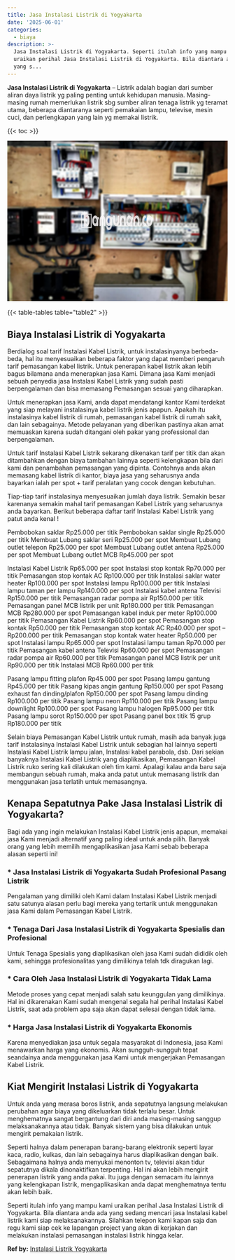 ```yaml
---
title: Jasa Instalasi Listrik di Yogyakarta
date: '2025-06-01'
categories:
  - biaya
description: >-
  Jasa Instalasi Listrik di Yogyakarta. Seperti itulah info yang mampu kami
  uraikan perihal Jasa Instalasi Listrik di Yogyakarta. Bila diantara anda ada
  yang s...
---
```


**Jasa Instalasi Listrik di Yogyakarta** – Listrik adalah bagian dari sumber aliran daya listrik yg paling penting untuk kehidupan manusia. Masing-masing rumah memerlukan listrik sbg sumber aliran tenaga listrik yg teramat utama, beberapa diantaranya seperti pemakaian lampu, televise, mesin cuci, dan perlengkapan yang lain yg memakai listrik.

{{< toc >}}

![Jasa Instalasi Listrik di Yogyakarta](/images/instalasi-listrik-murah10.png)

{{< table-tables table="table2" >}}

## Biaya Instalasi Listrik di Yogyakarta

Berdialog soal tarif Instalasi Kabel Listrik, untuk instalasinyanya berbeda-beda, hal itu menyesuaikan beberapa faktor yang dapat memberi pengaruh tarif pemasangan kabel listrik. Untuk penerapan kabel listrik akan lebih bagus bilamana anda menerapkan jasa Kami. Dimana jasa Kami menjadi sebuah penyedia jasa Instalasi Kabel Listrik yang sudah pasti berpengalaman dan bisa memasang Pemasangan sesuai yang diharapkan.

Untuk menerapkan jasa Kami, anda dapat mendatangi kantor Kami terdekat yang siap melayani instalasinya kabel listrik jenis apapun. Apakah itu instalasinya kabel listrik di rumah, pemasangan kabel listrik di rumah sakit, dan lain sebagainya. Metode pelayanan yang diberikan pastinya akan amat memuaskan karena sudah ditangani oleh pakar yang professional dan berpengalaman.

Untuk tarif Instalasi Kabel Listrik sekarang dikenakan tarif per titik dan akan ditambahkan dengan biaya tambahan lainnya seperti kelengkapan bila dari kami dan penambahan pemasangan yang dipinta. Contohnya anda akan memasang kabel listrik di kantor, biaya jasa yang seharusnya anda bayarkan ialah per spot + tarif peralatan yang cocok dengan kebutuhan.

Tiap-tiap tarif instalasinya menyesuaikan jumlah daya listrik. Semakin besar karenanya semakin mahal tarif pemasangan Kabel Listrik yang seharusnya anda bayarkan. Berikut beberapa daftar tarif Instalasi Kabel Listrik yang patut anda kenal !

Pembobokan saklar Rp25.000 per titik Pembobokan saklar single Rp25.000 per titik Membuat Lubang saklar seri Rp25.000 per spot Membuat Lubang outlet telepon Rp25.000 per spot Membuat Lubang outlet antena Rp25.000 per spot Membuat Lubang outlet MCB Rp45.000 per spot

Instalasi Kabel Listrik Rp65.000 per spot Instalasi stop kontak Rp70.000 per titik Pemasangan stop kontak AC Rp100.000 per titik Instalasi saklar water heater Rp100.000 per spot Instalasi lampu Rp100.000 per titik Instalasi lampu taman per lampu Rp140.000 per spot Instalasi kabel antena Televisi Rp150.000 per titik Pemasangan radar pompa air Rp150.000 per titik Pemasangan panel MCB listrik per unit Rp180.000 per titik Pemasangan MCB Rp280.000 per spot Pemasangan kabel induk per meter Rp100.000 per titik Pemasangan Kabel Listrik Rp60.000 per spot Pemasangan stop kontak Rp50.000 per titik Pemasangan stop kontak AC Rp40.000 per spot – Rp200.000 per titik Pemasangan stop kontak water heater Rp50.000 per spot Instalasi lampu Rp65.000 per spot Instalasi lampu taman Rp70.000 per titik Pemasangan kabel antena Televisi Rp60.000 per spot Pemasangan radar pompa air Rp60.000 per titik Pemasangan panel MCB listrik per unit Rp90.000 per titik Instalasi MCB Rp60.000 per titik

Pasang lampu fitting plafon Rp45.000 per spot Pasang lampu gantung Rp45.000 per titik Pasang kipas angin gantung Rp150.000 per spot Pasang exhaust fan dinding/plafon Rp150.000 per spot Pasang lampu dinding Rp100.000 per titik Pasang lampu neon Rp110.000 per titik Pasang lampu downlight Rp100.000 per spot Pasang lampu halogen Rp95.000 per titik Pasang lampu sorot Rp150.000 per spot Pasang panel box titik 15 grup Rp180.000 per titik

Selain biaya Pemasangan Kabel Listrik untuk rumah, masih ada banyak juga tarif instalasinya Instalasi Kabel Listrik untuk sebagian hal lainnya seperti Instalasi Kabel Listrik lampu jalan, Instalasi kabel parabola, dsb. Dari sekian banyaknya Instalasi Kabel Listrik yang diaplikasikan, Pemasangan Kabel Listrik ruko sering kali dilakukan oleh tim kami. Apalagi kalau anda baru saja membangun sebuah rumah, maka anda patut untuk memasang listrik dan menggunakan jasa terlatih untuk memasangnya.

## Kenapa Sepatutnya Pake Jasa Instalasi Listrik di Yogyakarta?

Bagi ada yang ingin melakukan Instalasi Kabel Listrik jenis apapun, memakai jasa Kami menjadi alternatif yang paling ideal untuk anda pilih. Banyak orang yang lebih memilih mengaplikasikan jasa Kami sebab beberapa alasan seperti ini!

### \* Jasa Instalasi Listrik di Yogyakarta Sudah Profesional Pasang Listrik

Pengalaman yang dimiliki oleh Kami dalam Instalasi Kabel Listrik menjadi satu satunya alasan perlu bagi mereka yang tertarik untuk menggunakan jasa Kami dalam Pemasangan Kabel Listrik.

### \* Tenaga Dari Jasa Instalasi Listrik di Yogyakarta Spesialis dan Profesional

Untuk Tenaga Spesialis yang diaplikasikan oleh jasa Kami sudah dididik oleh kami, sehingga profesionalitas yang dimilikinya telah tdk diragukan lagi.

### \* Cara Oleh Jasa Instalasi Listrik di Yogyakarta Tidak Lama

Metode proses yang cepat menjadi salah satu keunggulan yang dimilikinya. Hal ini dikarenakan Kami sudah mengenal segala hal perihal Instalasi Kabel Listrik, saat ada problem apa saja akan dapat selesai dengan tidak lama.

### \* Harga Jasa Instalasi Listrik di Yogyakarta Ekonomis

Karena menyediakan jasa untuk segala masyarakat di Indonesia, jasa Kami menawarkan harga yang ekonomis. Akan sungguh-sungguh tepat seandainya anda menggunakan jasa Kami untuk mengerjakan Pemasangan Kabel Listrik.

## Kiat Mengirit Instalasi Listrik di Yogyakarta


Untuk anda yang merasa boros listrik, anda sepatutnya langsung melakukan perubahan agar biaya yang dikeluarkan tidak terlalu besar. Untuk menghematnya sangat bergantung dari diri anda masing-masing sanggup melaksanakannya atau tidak. Banyak sistem yang bisa dilakukan untuk mengirit pemakaian listrik.

Seperti halnya dalam penerapan barang-barang elektronik seperti layar kaca, radio, kulkas, dan lain sebagainya harus diaplikasikan dengan baik. Sebagaimana halnya anda menyukai menonton tv, televisi akan tidur sepatutnya dikala dinonaktifkan terpenting. Hal ini akan lebih mengirit penerapan listrik yang anda pakai. Itu juga dengan semacam itu lainnya yang kelengkapan listrik, mengaplikasikan anda dapat menghematnya tentu akan lebih baik.

Seperti itulah info yang mampu kami uraikan perihal Jasa Instalasi Listrik di Yogyakarta. Bila diantara anda ada yang sedang mencari jasa Instalasi kabel listrik kami siap melaksanakannya. Silahkan telepon kami kapan saja dan regu kami siap cek ke lapangan project yang akan di kerjakan dan melakukan instalasi pemasangan instalasi listrik hingga kelar.

**Ref by:** [Instalasi Listrik Yogyakarta](https://id.wikipedia.org/wiki/Instalasi)
